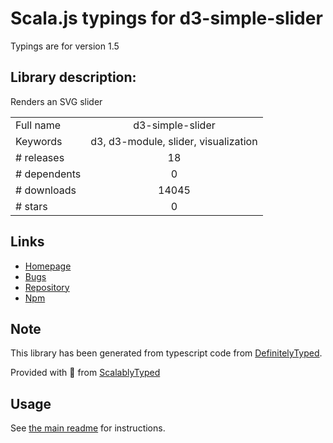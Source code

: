 
# Scala.js typings for d3-simple-slider

Typings are for version 1.5

## Library description:
Renders an SVG slider

|                    |                 |
| ------------------ | :-------------: |
| Full name          | d3-simple-slider |
| Keywords           | d3, d3-module, slider, visualization |
| # releases         | 18 |
| # dependents       | 0 |
| # downloads        | 14045 |
| # stars            | 0 |

## Links
- [Homepage](https://github.com/johnwalley/d3-simple-slider)
- [Bugs](https://github.com/johnwalley/d3-simple-slider/issues)
- [Repository](https://github.com/johnwalley/d3-simple-slider)
- [Npm](https://www.npmjs.com/package/d3-simple-slider)
    


## Note
This library has been generated from typescript code from [DefinitelyTyped](https://definitelytyped.org).

Provided with :purple_heart: from [ScalablyTyped](https://github.com/oyvindberg/ScalablyTyped)

## Usage
See [the main readme](../../readme.md) for instructions.


